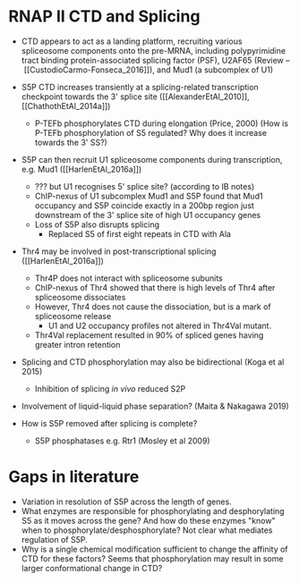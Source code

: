 # RNAP II CTD and Splicing

- CTD appears to act as a landing platform, recruiting various spliceosome components onto the pre-MRNA, including polypyrimidine tract binding protein-associated splicing factor (PSF), U2AF65 (Review – [[CustodioCarmo-Fonseca_2016]]), and Mud1 (a subcomplex of U1)

- S5P CTD increases transiently at a splicing-related transcription checkpoint towards the 3' splice site ([[AlexanderEtAl_2010]], [[ChathothEtAl_2014a]])
	- P-TEFb phosphorylates CTD during elongation (Price, 2000) (How is P-TEFb phosphorylation of S5 regulated? Why does it increase towards the 3' SS?)

- S5P can then recruit U1 spliceosome components during transcription, e.g. Mud1 ([[HarlenEtAl_2016a]])
	- ??? but U1 recognises 5' splice site? (according to IB notes)
	- ChIP-nexus of U1 subcomplex Mud1 and S5P found that Mud1 occupancy and S5P coincide exactly in a 200bp region just downstream of the 3' splice site of high U1 occupancy genes 
	- Loss of S5P also disrupts splicing 
		- Replaced S5 of first eight repeats in CTD with Ala

- Thr4 may be involved in post-transcriptional splicing ([[HarlenEtAl_2016a]])
	- Thr4P does not interact with spliceosome subunits 
	- ChIP-nexus of Thr4 showed that there is high levels of Thr4 after spliceosome dissociates
	- However, Thr4 does not cause the dissociation, but is a mark of spliceosome release 
		- U1 and U2 occupancy profiles not altered in Thr4Val mutant. 
	- Thr4Val replacement resulted in 90% of spliced genes having greater intron retention

- Splicing and CTD phosphorylation may also be bidirectional (Koga et al 2015)
	- Inhibition of splicing *in vivo* reduced S2P 

- Involvement of liquid-liquid phase separation? (Maita & Nakagawa 2019)

- How is S5P removed after splicing is complete? 
	- S5P phosphatases e.g. Rtr1 (Mosley et al 2009)


# Gaps in literature
- Variation in resolution of S5P across the length of genes. 
- What enzymes are responsible for phosphorylating and desphorylating S5 as it moves across the gene? And how do these enzymes "know" when to phosphorylate/desphosphorylate? Not clear what mediates regulation of S5P. 
- Why is a single chemical modification sufficient to change the affinity of CTD for these factors? Seems that phosphorylation may result in some larger conformational change in CTD?  